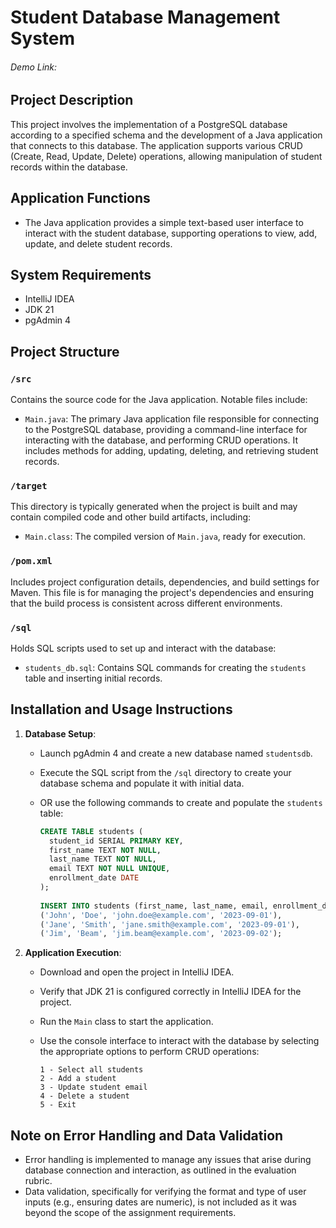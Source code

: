 # Student Database Management System

###### Demo Link: 

## Project Description

This project involves the implementation of a PostgreSQL database according to a specified 
schema and the development of a Java application that connects to this database. The application 
supports various CRUD (Create, Read, Update, Delete) operations, allowing manipulation of student 
records within the database.

## Application Functions

- The Java application provides a simple text-based user interface to interact with the student database, supporting operations to view, add, update, and delete student records.

## System Requirements

- IntelliJ IDEA
- JDK 21
- pgAdmin 4

## Project Structure

### `/src`
Contains the source code for the Java application. Notable files include:

- `Main.java`: The primary Java application file responsible for connecting to the PostgreSQL database, providing a command-line interface for interacting with the database, and performing CRUD operations. It includes methods for adding, updating, deleting, and retrieving student records.

### `/target`
This directory is typically generated when the project is built and may contain compiled code and other build artifacts, including:

- `Main.class`: The compiled version of `Main.java`, ready for execution.

### `/pom.xml`
Includes project configuration details, dependencies, and build settings for Maven. This file is for managing the project's dependencies and ensuring that the build process is consistent across different environments.

### `/sql`
Holds SQL scripts used to set up and interact with the database:

- `students_db.sql`: Contains SQL commands for creating the `students` table and inserting initial records.

## Installation and Usage Instructions

1. **Database Setup**:
    - Launch pgAdmin 4 and create a new database named `studentsdb`.
    - Execute the SQL script from the `/sql` directory to create your database schema and populate it with initial data.
    - OR use the following commands to create and populate the `students` table:

      ```sql
      CREATE TABLE students (
        student_id SERIAL PRIMARY KEY,
        first_name TEXT NOT NULL,
        last_name TEXT NOT NULL,
        email TEXT NOT NULL UNIQUE,
        enrollment_date DATE
      );
 
      INSERT INTO students (first_name, last_name, email, enrollment_date) VALUES
      ('John', 'Doe', 'john.doe@example.com', '2023-09-01'),
      ('Jane', 'Smith', 'jane.smith@example.com', '2023-09-01'),
      ('Jim', 'Beam', 'jim.beam@example.com', '2023-09-02');
      ```

2. **Application Execution**:
    - Download and open the project in IntelliJ IDEA.
    - Verify that JDK 21 is configured correctly in IntelliJ IDEA for the project.
    - Run the `Main` class to start the application.
    - Use the console interface to interact with the database by selecting the appropriate options to perform CRUD operations:

      ```
      1 - Select all students
      2 - Add a student
      3 - Update student email
      4 - Delete a student
      5 - Exit
      ```

## Note on Error Handling and Data Validation

- Error handling is implemented to manage any issues that arise during database connection and interaction, as outlined in the evaluation rubric.
- Data validation, specifically for verifying the format and type of user inputs (e.g., ensuring dates are numeric), is not included as it was beyond the scope of the assignment requirements.